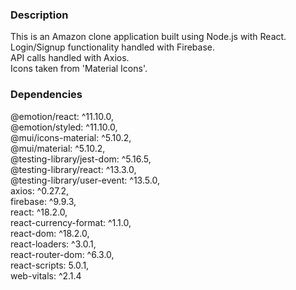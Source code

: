### Description

This is an Amazon clone application built using Node.js with React.\
Login/Signup functionality handled with Firebase.\
API calls handled with Axios.\
Icons taken from 'Material Icons'.

### Dependencies

@emotion/react: ^11.10.0,\
@emotion/styled: ^11.10.0,\
@mui/icons-material: ^5.10.2,\
@mui/material: ^5.10.2,\
@testing-library/jest-dom: ^5.16.5,\
@testing-library/react: ^13.3.0,\
@testing-library/user-event: ^13.5.0,\
axios: ^0.27.2,\
firebase: ^9.9.3,\
react: ^18.2.0,\
react-currency-format: ^1.1.0,\
react-dom: ^18.2.0,\
react-loaders: ^3.0.1,\
react-router-dom: ^6.3.0,\
react-scripts: 5.0.1,\
web-vitals: ^2.1.4
